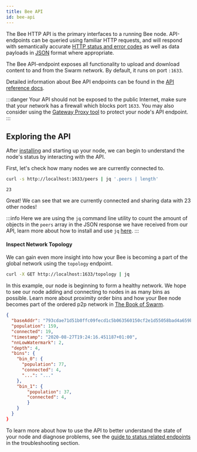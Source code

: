 ```yaml
---
title: Bee API
id: bee-api
---
```


The Bee HTTP API is the primary interfaces to a running Bee node. API-endpoints can be queried using familiar HTTP requests, and will respond with semantically accurate [HTTP status and error codes](https://developer.mozilla.org/en-US/docs/Web/HTTP/Status) as well as data payloads in [JSON](https://www.json.org/json-en.html) format where appropriate.

The Bee API-endpoint exposes all functionality to upload and download content to and from the Swarm network. By default, it runs on port `:1633`.

Detailed information about Bee API endpoints can be found in the [API reference docs](/api/).

:::danger
Your API should not be exposed to the public Internet, make sure that your network has a firewall which blocks port `1633`. You may also consider using the [Gateway Proxy tool](/docs/develop/tools-and-features/gateway-proxy) to protect your node's API endpoint.
:::

## Exploring the API

After [installing](/docs/bee/installation/install) and starting up your node, we can begin to understand the node's status by interacting with the API.

First, let's check how many nodes we are currently connected to.

```bash
curl -s http://localhost:1633/peers | jq '.peers | length'
```

```
23
```

Great! We can see that we are currently connected and sharing data with 23 other nodes!

:::info
Here we are using the `jq` command line utility to count the amount of objects in the `peers` array in the JSON response we have received from our API, learn more about how to install and use `jq` [here](https://stedolan.github.io/jq/).
:::

#### Inspect Network Topology

We can gain even more insight into how your Bee is becoming a part of
the global network using the `topology` endpoint.

```bash
curl -X GET http://localhost:1633/topology | jq
```

In this example, our node is beginning to form a healthy network. We hope to see our node adding and
connecting to nodes in as many bins as possible. Learn more about proximity order bins and how your
Bee node becomes part of the ordered p2p network in [The Book of Swarm](https://www.ethswarm.org/the-book-of-swarm-2.pdf).

```json
{
  "baseAddr": "793cdae71d51b0ffc09fecd1c5b063560150cf2e1d55058bad4a659be5894ab1",
  "population": 159,
  "connected": 19,
  "timestamp": "2020-08-27T19:24:16.451187+01:00",
  "nnLowWatermark": 2,
  "depth": 4,
  "bins": {
    "bin_0": {
      "population": 77,
      "connected": 4,
      "...": "..."
    },
    "bin_1": {
    	"population": 37,
      	"connected": 4,
    	}
    }
  }
}
```

To learn more about how to use the API to better understand the state of your node and diagnose problems, see the [guide to status related endpoints](/docs/bee/working-with-bee/troubleshooting/#guide-to-status-related-endpoints) in the troubleshooting section.
